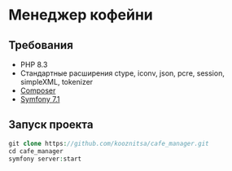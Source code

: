 # Менеджер кофейни

## Требования

- PHP 8.3
- Стандартные расширения ctype, iconv, json, pcre, session, simpleXML, tokenizer
- [Composer](https://getcomposer.org/download/)
- [Symfony 7.1](https://symfony.com/doc/current/setup.html)

## Запуск проекта

```php
git clone https://github.com/kooznitsa/cafe_manager.git
cd cafe_manager
symfony server:start
```
